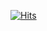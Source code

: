 [![Hits](https://hits.seeyoufarm.com/api/count/incr/badge.svg?url=https%3A%2F%2Fgithub.com%2FOwen-Choi&count_bg=%23919191&title_bg=%23555555&icon=unity.svg&icon_color=%23E7E7E7&title=hits&edge_flat=false)](https://hits.seeyoufarm.com)




